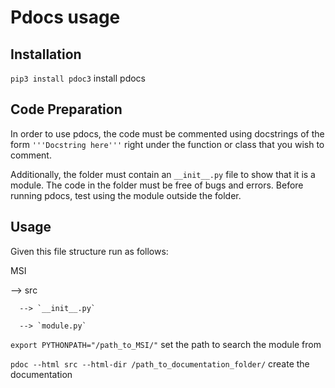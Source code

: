 # Pdocs usage
## Installation
`pip3 install pdoc3` install pdocs
## Code Preparation
In order to use pdocs, the code must be commented using docstrings of the form
`'''Docstring here'''` right under the function or class that you wish to
comment.

Additionally, the folder must contain an `__init__.py` file to show that it is
a module. The code in the folder must be free of bugs and errors. Before
running pdocs, test using the module outside the folder.
## Usage
Given this file structure run as follows:

MSI

 --> src

      --> `__init__.py`

      --> `module.py`

`export PYTHONPATH="/path_to_MSI/"` set the path to search the module from

`pdoc --html src --html-dir /path_to_documentation_folder/` create the
documentation
